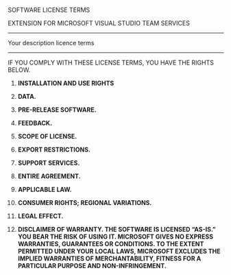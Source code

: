 ﻿SOFTWARE LICENSE TERMS

EXTENSION FOR MICROSOFT VISUAL STUDIO TEAM SERVICES

---

Your description licence terms

---

IF YOU COMPLY WITH THESE LICENSE TERMS, YOU HAVE THE RIGHTS BELOW.

1. **INSTALLATION AND USE RIGHTS**

2. **DATA.**

3. **PRE-RELEASE SOFTWARE.** 

4. **FEEDBACK.** 

5. **SCOPE OF LICENSE.**

6. **EXPORT RESTRICTIONS.**

7. **SUPPORT SERVICES.**

8. **ENTIRE AGREEMENT.**

9. **APPLICABLE LAW.**

10. **CONSUMER RIGHTS; REGIONAL VARIATIONS.**

11. **LEGAL EFFECT.**

12. **DISCLAIMER OF WARRANTY. THE SOFTWARE IS LICENSED “AS-IS.” YOU BEAR THE RISK OF USING IT. MICROSOFT GIVES NO EXPRESS WARRANTIES, GUARANTEES OR CONDITIONS. TO THE EXTENT PERMITTED UNDER YOUR LOCAL LAWS, MICROSOFT EXCLUDES THE IMPLIED WARRANTIES OF MERCHANTABILITY, FITNESS FOR A PARTICULAR PURPOSE AND NON-INFRINGEMENT.**